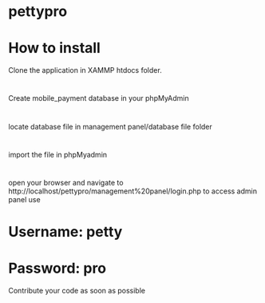 # pettypro
# How to install
Clone the application in XAMMP htdocs folder.
# 
Create mobile_payment database in your phpMyAdmin 
# 
locate database file in management panel/database file folder
# 
import the file in phpMyadmin 
# 
open your browser and navigate to http://localhost/pettypro/management%20panel/login.php to access admin panel
use
# Username: petty
# Password: pro
Contribute your code as soon as possible

